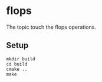 # flops

The topic touch the flops operations.

## Setup

```
mkdir build
cd build
cmake ..
make
```
